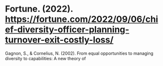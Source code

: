 # Fortune. (2022). https://fortune.com/2022/09/06/chief-diversity-officer-planning-turnover-exit-costly-loss/

Gagnon, S., & Cornelius, N. (2002). From equal opportunities to managing diversity to capabilities: A new theory of